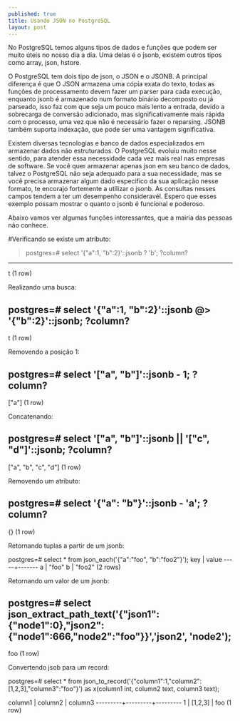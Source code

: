 ```yaml
---
published: true
title: Usando JSON no PostgreSQL
layout: post
---
```

No PostgreSQL temos alguns tipos de dados e funções que podem ser muito úteis no nosso dia a dia. Uma delas é o jsonb, existem outros tipos como array, json, hstore. 

O PostgreSQL tem dois tipo de json, o JSON e o JSONB. A principal diferença é que O JSON armazena uma cópia exata do texto, todas as funções de processamento devem fazer um parser para cada execução, enquanto jsonb é armazenado num formato binário decomposto ou já parseado, isso faz com que seja um pouco mais lento a entrada, devido a sobrecarga de conversão adicionado, mas significativamente mais rápida com o processo, uma vez que não é necessário fazer o reparsing. JSONB também suporta indexação, que pode ser uma vantagem significativa.

Existem diversas tecnologias e banco de dados especializados em armazenar dados não estruturados. O PostgreSQL evoluiu muito nesse sentido, para atender essa necessidade cada vez mais real nas empresas de software. Se você quer armazenar apenas json em seu banco de dados, talvez o PostgreSQL não seja adequado para a sua necessidade, mas se você precisa armazenar algum dado especifico da sua aplicação nesse formato, te encorajo fortemente a utilizar o jsonb. As consultas nesses campos tendem a ter um desempenho consideravél. Espero que esses exemplo possam mostrar o quanto o jsonb é funcional e poderoso.

Abaixo vamos ver algumas funções interessantes, que a mairia das pessoas não conhece. 


#Verificando se existe um atributo:

> postgres=# select '{"a":1, "b":2}'::jsonb ? 'b';
 ?column? 
----------
 t
(1 row)


Realizando uma busca:

postgres=# select '{"a":1, "b":2}'::jsonb @> '{"b":2}'::jsonb;
 ?column? 
----------
 t
(1 row)


Removendo a posição 1:

postgres=# select '["a", "b"]'::jsonb - 1;
 ?column? 
----------
 ["a"]
(1 row)


Concatenando:

postgres=# select '["a", "b"]'::jsonb || '["c", "d"]'::jsonb;
       ?column?       
----------------------
 ["a", "b", "c", "d"]
(1 row)


Removendo um atributo: 

postgres=# select '{"a": "b"}'::jsonb - 'a';
 ?column? 
----------
 {}
(1 row)



Retornando tuplas a partir de um jsonb:

postgres=# select * from json_each('{"a":"foo", "b":"foo2"}');
 key | value 
-----+-------
 a   | "foo"
 b   | "foo2"
(2 rows)



Retornando um valor de um jsonb:

postgres=# select json_extract_path_text('{"json1":{"node1":0},"json2":{"node1":666,"node2":"foo"}}','json2', 'node2');
------------------------
 foo
(1 row)


Convertendo jsob para um record:

postgres=# select * from json_to_record('{"column1":1,"column2":[1,2,3],"column3":"foo"}') as x(column1 int, column2 text, column3 text);

 column1 | column2 | column3 
---------+---------+---------
       1 | [1,2,3] | foo
(1 row)